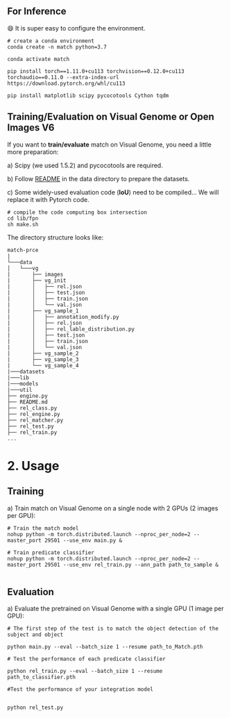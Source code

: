 ## For Inference
:smile: It is super easy to configure the environment.
```
# create a conda environment 
conda create -n match python=3.7

conda activate match

pip install torch==1.11.0+cu113 torchvision==0.12.0+cu113 torchaudio==0.11.0 --extra-index-url https://download.pytorch.org/whl/cu113

pip install matplotlib scipy pycocotools Cython tqdm

```

## Training/Evaluation on Visual Genome or Open Images V6
If you want to **train/evaluate** match on Visual Genome, you need a little more preparation:

a) Scipy (we used 1.5.2) and pycocotools are required. 

b) Follow [README](https://github.com/yrcong/match/blob/main/data/README.md) in the data directory to prepare the datasets.

c) Some widely-used evaluation code (**IoU**) need to be compiled... We will replace it with Pytorch code.
```
# compile the code computing box intersection
cd lib/fpn
sh make.sh
```

The directory structure looks like:
```
match-prce
| 
└───data
│   └───vg
|       ├── images
|       ├── vg_init
|       │   ├── rel.json
|       │   ├── test.json
|       │   ├── train.json
|       │   └── val.json
|       ├── vg_sample_1
|       │   ├── annotation_modify.py
|       │   ├── rel.json
|       │   ├── rel_lable_distribution.py
|       │   ├── test.json
|       │   ├── train.json
|       │   └── val.json
|       ├── vg_sample_2
|       ├── vg_sample_3
|       └── vg_sample_4
|───datasets
|───lib
|───models
|───util
├── engine.py
├── README.md
├── rel_class.py
├── rel_engine.py
├── rel_matcher.py
├── rel_test.py
├── rel_train.py     
... 
```

# 2. Usage

## Training
a) Train match on Visual Genome on a single node with 2 GPUs (2 images per GPU):
```
# Train the match model
nohup python -m torch.distributed.launch --nproc_per_node=2 --master_port 29501 --use_env main.py &

# Train predicate classifier
nohup python -m torch.distributed.launch --nproc_per_node=2 --master_port 29501 --use_env rel_train.py --ann_path path_to_sample &
 
```


## Evaluation
a) Evaluate the pretrained on Visual Genome with a single GPU (1 image per GPU):
```
# The first step of the test is to match the object detection of the subject and object

python main.py --eval --batch_size 1 --resume path_to_Match.pth

# Test the performance of each predicate classifier

python rel_train.py --eval --batch_size 1 --resume path_to_classifier.pth

#Test the performance of your integration model


python rel_test.py
```

